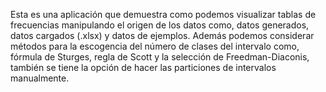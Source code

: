 Esta es una aplicación que demuestra como podemos visualizar tablas de frecuencias manipulando el origen de los datos como, datos generados, datos cargados (.xlsx) y datos de ejemplos. Además podemos considerar métodos para la escogencia del número de clases del intervalo como, fórmula de Sturges, regla de Scott y la selección de Freedman-Diaconis, también se tiene la opción de hacer las particiones de intervalos manualmente.

